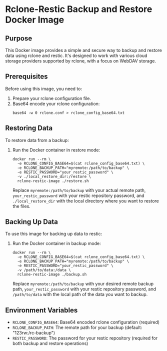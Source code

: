 # Rclone-Restic Backup and Restore Docker Image

## Purpose

This Docker image provides a simple and secure way to backup and restore data using rclone and restic. It's designed to work with various cloud storage providers supported by rclone, with a focus on WebDAV storage.

## Prerequisites

Before using this image, you need to:

1. Prepare your rclone configuration file.
2. Base64 encode your rclone configuration:
   ```
   base64 -w 0 rclone.conf > rclone_config_base64.txt
   ```

## Restoring Data

To restore data from a backup:

1. Run the Docker container in restore mode:
   ```
   docker run --rm \
     -e RCLONE_CONFIG_BASE64=$(cat rclone_config_base64.txt) \
     -e RCLONE_BACKUP_PATH="myremote:/path/to/backup" \
     -e RESTIC_PASSWORD="your_restic_password" \
     -v ./local_restore_dir:/restore \
     rclone-restic-image ./restore.sh
   ```

   Replace `myremote:/path/to/backup` with your actual remote path, `your_restic_password` with your restic repository password, and `./local_restore_dir` with the local directory where you want to restore the files.

## Backing Up Data

To use this image for backing up data to restic:

1. Run the Docker container in backup mode:
   ```
   docker run --rm \
     -e RCLONE_CONFIG_BASE64=$(cat rclone_config_base64.txt) \
     -e RCLONE_BACKUP_PATH="myremote:/path/to/backup" \
     -e RESTIC_PASSWORD="your_restic_password" \
     -v /path/to/data:/data \
     rclone-restic-image ./backup.sh
   ```

   Replace `myremote:/path/to/backup` with your desired remote backup path, `your_restic_password` with your restic repository password, and `/path/to/data` with the local path of the data you want to backup.

## Environment Variables

- `RCLONE_CONFIG_BASE64`: Base64 encoded rclone configuration (required)
- `RCLONE_BACKUP_PATH`: The remote path for your backup (default: "123rw:/rc-backup")
- `RESTIC_PASSWORD`: The password for your restic repository (required for both backup and restore operations)
